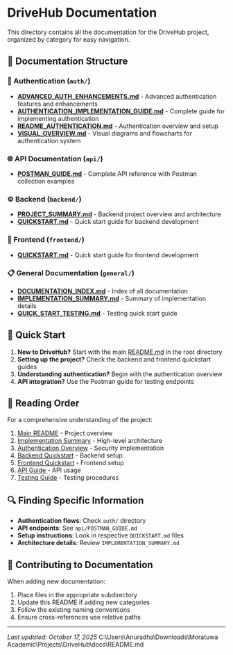 # DriveHub Documentation

This directory contains all the documentation for the DriveHub project, organized by category for easy navigation.

## 📁 Documentation Structure

### 🔐 Authentication (`auth/`)
- **[ADVANCED_AUTH_ENHANCEMENTS.md](auth/ADVANCED_AUTH_ENHANCEMENTS.md)** - Advanced authentication features and enhancements
- **[AUTHENTICATION_IMPLEMENTATION_GUIDE.md](auth/AUTHENTICATION_IMPLEMENTATION_GUIDE.md)** - Complete guide for implementing authentication
- **[README_AUTHENTICATION.md](auth/README_AUTHENTICATION.md)** - Authentication overview and setup
- **[VISUAL_OVERVIEW.md](auth/VISUAL_OVERVIEW.md)** - Visual diagrams and flowcharts for authentication system

### 🌐 API Documentation (`api/`)
- **[POSTMAN_GUIDE.md](api/POSTMAN_GUIDE.md)** - Complete API reference with Postman collection examples

### ⚙️ Backend (`backend/`)
- **[PROJECT_SUMMARY.md](backend/PROJECT_SUMMARY.md)** - Backend project overview and architecture
- **[QUICKSTART.md](backend/QUICKSTART.md)** - Quick start guide for backend development

### 🎨 Frontend (`frontend/`)
- **[QUICKSTART.md](frontend/QUICKSTART.md)** - Quick start guide for frontend development

### 📋 General Documentation (`general/`)
- **[DOCUMENTATION_INDEX.md](general/DOCUMENTATION_INDEX.md)** - Index of all documentation
- **[IMPLEMENTATION_SUMMARY.md](general/IMPLEMENTATION_SUMMARY.md)** - Summary of implementation details
- **[QUICK_START_TESTING.md](general/QUICK_START_TESTING.md)** - Testing quick start guide

## 🚀 Quick Start

1. **New to DriveHub?** Start with the main [README.md](../README.md) in the root directory
2. **Setting up the project?** Check the backend and frontend quickstart guides
3. **Understanding authentication?** Begin with the authentication overview
4. **API integration?** Use the Postman guide for testing endpoints

## 📖 Reading Order

For a comprehensive understanding of the project:

1. [Main README](../README.md) - Project overview
2. [Implementation Summary](general/IMPLEMENTATION_SUMMARY.md) - High-level architecture
3. [Authentication Overview](auth/README_AUTHENTICATION.md) - Security implementation
4. [Backend Quickstart](backend/QUICKSTART.md) - Backend setup
5. [Frontend Quickstart](frontend/QUICKSTART.md) - Frontend setup
6. [API Guide](api/POSTMAN_GUIDE.md) - API usage
7. [Testing Guide](general/QUICK_START_TESTING.md) - Testing procedures

## 🔍 Finding Specific Information

- **Authentication flows**: Check `auth/` directory
- **API endpoints**: See `api/POSTMAN_GUIDE.md`
- **Setup instructions**: Look in respective `QUICKSTART.md` files
- **Architecture details**: Review `IMPLEMENTATION_SUMMARY.md`

## 🤝 Contributing to Documentation

When adding new documentation:
1. Place files in the appropriate subdirectory
2. Update this README if adding new categories
3. Follow the existing naming conventions
4. Ensure cross-references use relative paths

---

*Last updated: October 17, 2025*</content>
<parameter name="filePath">C:\Users\Anuradha\Downloads\Moratuwa Academic\Projects\DriveHub\docs\README.md